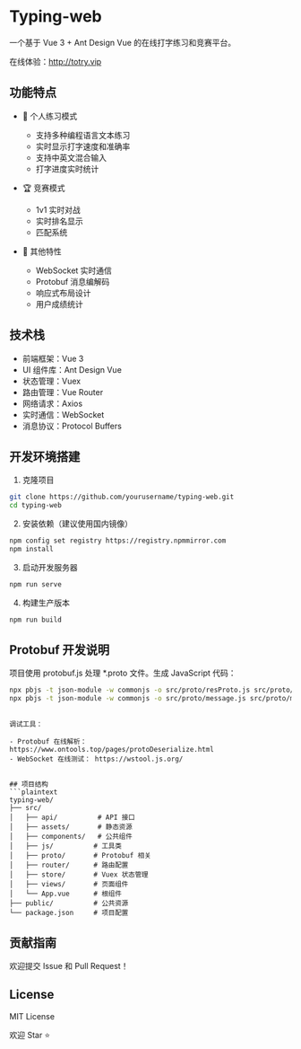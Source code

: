# Typing-web

一个基于 Vue 3 + Ant Design Vue 的在线打字练习和竞赛平台。

在线体验：http://totry.vip

## 功能特点

- 🎯 个人练习模式

  - 支持多种编程语言文本练习
  - 实时显示打字速度和准确率
  - 支持中英文混合输入
  - 打字进度实时统计

- 🏆 竞赛模式

  - 1v1 实时对战
  - 实时排名显示
  - 匹配系统

- 💫 其他特性
  - WebSocket 实时通信
  - Protobuf 消息编解码
  - 响应式布局设计
  - 用户成绩统计

## 技术栈

- 前端框架：Vue 3
- UI 组件库：Ant Design Vue
- 状态管理：Vuex
- 路由管理：Vue Router
- 网络请求：Axios
- 实时通信：WebSocket
- 消息协议：Protocol Buffers

## 开发环境搭建

1. 克隆项目

```bash
git clone https://github.com/yourusername/typing-web.git
cd typing-web
```

2. 安装依赖（建议使用国内镜像）

```bash
npm config set registry https://registry.npmmirror.com
npm install
```

3. 启动开发服务器

```bash
npm run serve
```

4. 构建生产版本

```bash
npm run build
```

## Protobuf 开发说明

项目使用 protobuf.js 处理 \*.proto 文件。生成 JavaScript 代码：

```bash
npx pbjs -t json-module -w commonjs -o src/proto/resProto.js src/proto/ResponseProtobuf.proto
npx pbjs -t json-module -w commonjs -o src/proto/message.js src/proto/message.proto
```

````

调试工具：

- Protobuf 在线解析： https://www.ontools.top/pages/protoDeserialize.html
- WebSocket 在线测试： https://wstool.js.org/


## 项目结构
```plaintext
typing-web/
├── src/
│   ├── api/          # API 接口
│   ├── assets/       # 静态资源
│   ├── components/   # 公共组件
│   ├── js/          # 工具类
│   ├── proto/       # Protobuf 相关
│   ├── router/      # 路由配置
│   ├── store/       # Vuex 状态管理
│   ├── views/       # 页面组件
│   └── App.vue      # 根组件
├── public/          # 公共资源
└── package.json     # 项目配置
````

## 贡献指南

欢迎提交 Issue 和 Pull Request！

## License

MIT License

欢迎 Star ⭐️
